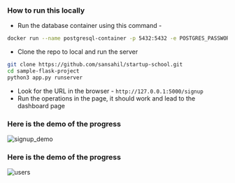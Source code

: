 ### How to run this locally

- Run the database container using this command -

```sh
docker run --name postgresql-container -p 5432:5432 -e POSTGRES_PASSWORD=postgres -d postgres
```

- Clone the repo to local and run the server

```sh
git clone https://github.com/sansahil/startup-school.git
cd sample-flask-project
python3 app.py runserver
```

- Look for the URL in the browser - `http://127.0.0.1:5000/signup`
- Run the operations in the page, it should work and lead to the dashboard page

### Here is the demo of the progress

![signup_demo](https://github.com/user-attachments/assets/9e5e1915-38e0-4553-89ac-49d8ac59a2aa)


###   Here is the demo of the progress
![users](https://github.com/user-attachments/assets/16ea1ce4-9c8a-4f7d-9f1c-7b8b76c93219)

